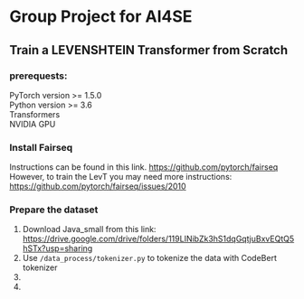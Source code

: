 # Group Project for AI4SE
## Train a LEVENSHTEIN Transformer from Scratch
### prerequests:
PyTorch version >= 1.5.0  
Python version >= 3.6  
Transformers  
NVIDIA GPU
### Install Fairseq
Instructions can be found in this link.
https://github.com/pytorch/fairseq  
However, to train the LevT you may need more instructions:
https://github.com/pytorch/fairseq/issues/2010  
### Prepare the dataset
1. Download Java_small from this link: https://drive.google.com/drive/folders/119LINibZk3hS1dqGqtjuBxvEQtQ5hSTx?usp=sharing  
2. Use `/data_process/tokenizer.py` to tokenize the data with CodeBert tokenizer
3. 
4. 
